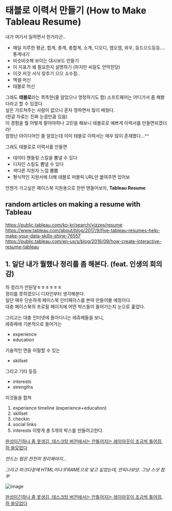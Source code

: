 # 태블로 이력서 만들기 (How to Make Tableau Resume)

내가 여기서 일하면서 한거라곤..  
- 매일 지루한 평균, 합계, 총계, 총합계, 소계, 디오디, 엠오엠, 와우, 등드으드등등.... 통계내기
- 비슷비슷해 보이는 대시보드 만들기
- 이 지표가 왜 필요한지 설명하기 (하지만 씨알도 안먹힌당)
- 이것 저것 서식 맞추기 으으 소수점..
- 엑셀 머신
- 태블로 머신

그래도 **태블로**라는 똑똑한(줄 알았으나 멍청하기도 함) 소프트웨어는 어디가서 좀 해봤다라고 할 수 있겠다.  
실은 가르쳐주는 사람이 없으니 혼자 땅파면서 많이 배웠다.  
(한글 자료는 진짜 눈꼽만큼 있음)  
이 경험을 뭘 어떻게 팔아야하나 고민을 해보니 태블로로 예쁘게 이력서를 만들면되겠더라!  
엄청난 아이디어인 줄 알았는데 이미 태블로 이력서는 매우 많이 존재했다...^^  

그래도 태블로로 이력서를 만들면 
- 데이터 핸들링 스킬을 뽐낼 수 있다
- 디자인 스킬도 뽐낼 수 있다
- 색다른 지원자 느낌 뿜뿜
- 형식적인 지원서에 더해 태블로 퍼블릭 URL만 붙여주면 있어보

언젠가 가고싶은 페이스북 지원용으로 한번 맨들어보자, **Tableau Resume**

## random articles on making a resume with Tableau

https://public.tableau.com/ko-kr/search/vizzes/resume  
https://www.tableau.com/about/blog/2017/9/five-tableau-resumes-help-make-your-data-skills-shine-76557  
https://public.tableau.com/en-us/s/blog/2016/09/how-create-interactive-resume-tableau


## 1. 일단 내가 뭘했나 정리를 좀 해본다. (feat. 인생의 회의감)

하 정리가 안된닿ㅎㅎㅎㅎㅎㅎ  
정리를 못하겠으니 디자인부터 생각해본다.  
일단 매우 단순하게 페이스북 인터페이스를 본따 만들어볼 예정이다.  
대충 페이스북의 프로필 페이지에 어떤 박스들이 들어가는지 눈으로 훑었다.  

그리고는 대충 인터넷에 돌아다니는 레쥬메들을 보니,  
레쥬메에 기본적으로 들어가는  
- experience 
- education 

기술적인 면을 어필할 수 있는
- skillset

그리고 기타 등등 
- interests
- strengths 

이것들을 합쳐 
1. experience timeline (experience+education)
2. skillset
3. checkin
4. social links
5. interests
이렇게 총 5개의 박스를 만들려고한다.  

[완성이긴하나 좀 못생김, 데스크탑 버전에서는 안틀어지는 레이아웃이 조금씩 틀어짐, 하 쓸모없다](https://public.tableau.com/views/YeaseulSong/YeaseulsResume?:embed=y&:display_count=yes)

*만드는 법은 천천히 정리해야지...*

*그리고 마크다운에 HTML이나 IFRAME으로 넣고 싶었는데, 안되나보당. 그냥 스샷 첨부*

 

![image](https://user-images.githubusercontent.com/28600272/43853654-bcd47c3c-9b7b-11e8-9960-6f296f21bb88.png)

[완성이긴하나 좀 못생김, 데스크탑 버전에서는 안틀어지는 레이아웃이 조금씩 틀어짐, 하 쓸모없다](https://public.tableau.com/views/YeaseulSong/YeaseulsResume?:embed=y&:display_count=yes)
